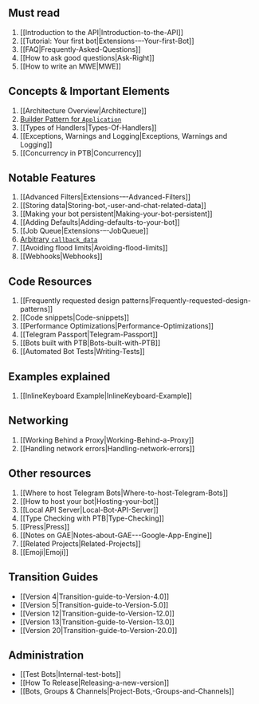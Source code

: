 ## Must read

1. [[Introduction to the API|Introduction-to-the-API]]
2. [[Tutorial: Your first bot|Extensions-–-Your-first-Bot]]
3. [[FAQ|Frequently-Asked-Questions]]
4. [[How to ask good questions|Ask-Right]]
5. [[How to write an MWE|MWE]]

## Concepts & Important Elements

1. [[Architecture Overview|Architecture]]
2. [Builder Pattern for `Application`](Builder-Pattern)
3. [[Types of Handlers|Types-Of-Handlers]]
4. [[Exceptions, Warnings and Logging|Exceptions, Warnings and Logging]]
5. [[Concurrency in PTB|Concurrency]]

## Notable Features

1. [[Advanced Filters|Extensions-–-Advanced-Filters]]
2. [[Storing data|Storing-bot,-user-and-chat-related-data]]
3. [[Making your bot persistent|Making-your-bot-persistent]]
4. [[Adding Defaults|Adding-defaults-to-your-bot]]
5. [[Job Queue|Extensions-–-JobQueue]]
6. [Arbitrary `callback_data`](Arbitrary-callback_data)
7. [[Avoiding flood limits|Avoiding-flood-limits]]
8. [[Webhooks|Webhooks]]

## Code Resources

1. [[Frequently requested design patterns|Frequently-requested-design-patterns]]
2. [[Code snippets|Code-snippets]]
3. [[Performance Optimizations|Performance-Optimizations]]
4. [[Telegram Passport|Telegram-Passport]]
5. [[Bots built with PTB|Bots-built-with-PTB]]
6. [[Automated Bot Tests|Writing-Tests]]

## Examples explained

1. [[InlineKeyboard Example|InlineKeyboard-Example]]

## Networking

1. [[Working Behind a Proxy|Working-Behind-a-Proxy]]
2. [[Handling network errors|Handling-network-errors]]

## Other resources

1. [[Where to host Telegram Bots|Where-to-host-Telegram-Bots]]
2. [[How to host your bot|Hosting-your-bot]]
3. [[Local API Server|Local-Bot-API-Server]]
4. [[Type Checking with PTB|Type-Checking]]
5. [[Press|Press]]
6. [[Notes on GAE|Notes-about-GAE---Google-App-Engine]]
7. [[Related Projects|Related-Projects]]
8. [[Emoji|Emoji]]

## Transition Guides

- [[Version 4|Transition-guide-to-Version-4.0]]
- [[Version 5|Transition-guide-to-Version-5.0]]
- [[Version 12|Transition-guide-to-Version-12.0]]
- [[Version 13|Transition-guide-to-Version-13.0]]
- [[Version 20|Transition-guide-to-Version-20.0]]

## Administration

- [[Test Bots|Internal-test-bots]]
- [[How To Release|Releasing-a-new-version]]
- [[Bots, Groups & Channels|Project-Bots,-Groups-and-Channels]]

